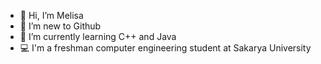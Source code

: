      
- 👋 Hi, I’m Melisa
- 👀 I’m new to Github
- 🌱 I’m currently learning C++ and Java
- 💻 I'm a freshman computer engineering student at Sakarya University
 
